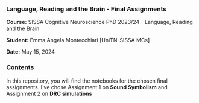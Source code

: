 ### Language, Reading and the Brain - Final Assignments

**Course:** SISSA Cognitive Neuroscience PhD 2023/24 - Language, Reading and the Brain

**Student:** Emma Angela Montecchiari [UniTN-SISSA MCs]

**Date:** May 15, 2024

### Contents

In this repository, you will find the notebooks for the chosen final assignments.
I've chose Assignment 1 on **Sound Symbolism** and Assignment 2 on **DRC simulations**

